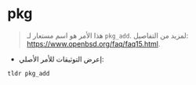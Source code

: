 # pkg

> هذا الأمر هو اسم مستعار لـ `pkg_add`.
> لمزيد من التفاصيل: <https://www.openbsd.org/faq/faq15.html>.

- إعرض التوثيقات للأمر الأصلي:

`tldr pkg_add`
